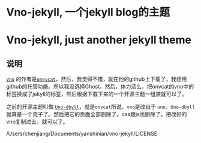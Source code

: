 # Vno-jekyll, 一个jekyll blog的主题
# Vno-jekyll, just another jekyll theme



## 说明

[`Vno`](https://github.com/onevcat/vno) 的作者是[`onevcat`](http://www.onevcat.com/)，然后，我觉得不错，就在他的github上下载了，我想用github的托管功能。所以我没选择Ghost。然后，体力活么，把onvcat的vno中的标签换成了jekyll的标签，然后根据下载下来的一个开源主题一组装就可以了。

之前的开源主题叫做 [`Uno-dbyll`](http://jekyllthemes.org/themes/uno-dbyll/)，就是`onvcat`所说，`vno`是改自于 `uno`。`Uno-dbyll`就算是一个壳子了。然后把它的页面全部删除了。css跟js也删除了。把改好的vno复制过去。就可以了。

/Users/chenjiang/Documents/yanshinian/vno-jekyll/LICENSE